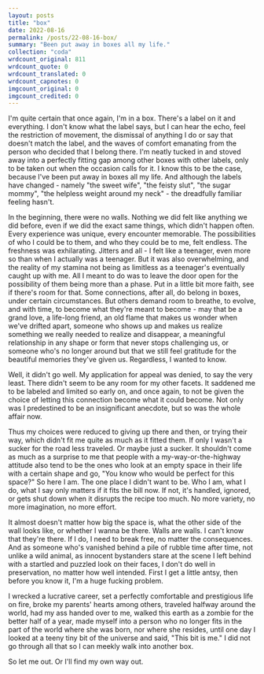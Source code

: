 ```yaml
---
layout: posts
title: "box"
date: 2022-08-16
permalink: /posts/22-08-16-box/
summary: "Been put away in boxes all my life."
collection: "coda"
wrdcount_original: 811
wrdcount_quote: 0
wrdcount_translated: 0
wrdcount_capnotes: 0
imgcount_original: 0
imgcount_credited: 0
---
```

I'm quite certain that once again, I'm in a box. There's a label on it and everything. I don't know what the label says, but I can hear the echo, feel the restriction of movement, the dismissal of anything I do or say that doesn't match the label, and the waves of comfort emanating from the person who decided that I belong there. I'm neatly tucked in and stoved away into a perfectly fitting gap among other boxes with other labels, only to be taken out when the occasion calls for it. I know this to be the case, because I've been put away in boxes all my life. And although the labels have changed - namely "the sweet wife", "the feisty slut", "the sugar mommy", "the helpless weight around my neck" - the dreadfully familiar feeling hasn't.

In the beginning, there were no walls. Nothing we did felt like anything we did before, even if we did the exact same things, which didn't happen often. Every experience was unique, every encounter memorable. The possibilities of who I could be to them, and who they could be to me, felt endless. The freshness was exhilarating. Jitters and all - I felt like a teenager, even more so than when I actually was a teenager. But it was also overwhelming, and the reality of my stamina not being as limitless as a teenager's eventually caught up with me. All I meant to do was to leave the door open for the possibility of them being more than a phase. Put in a little bit more faith, see if there's room for that. Some connections, after all, do belong in boxes, under certain circumstances. But others demand room to breathe, to evolve, and with time, to become what they're meant to become - may that be a grand love, a life-long friend, an old flame that makes us wonder when we've drifted apart, someone who shows up and makes us realize something we really needed to realize and disappear, a meaningful relationship in any shape or form that never stops challenging us, or someone who's no longer around but that we still feel gratitude for the beautiful memories they've given us. Regardless, I wanted to know.

Well, it didn't go well. My application for appeal was denied, to say the very least. There didn't seem to be any room for my other facets. It saddened me to be labeled and limited so early on, and once again, to not be given the choice of letting this connection become what it could become. Not only was I predestined to be an insignificant anecdote, but so was the whole affair now.

Thus my choices were reduced to giving up there and then, or trying their way, which didn't fit me quite as much as it fitted them. If only I wasn't a sucker for the road less traveled. Or maybe just a sucker. It shouldn't come as much as a surprise to me that people with a my-way-or-the-highway attitude also tend to be the ones who look at an empty space in their life with a certain shape and go, "You know who would be perfect for this space?" So here I am. The one place I didn't want to be. Who I am, what I do, what I say only matters if it fits the bill now. If not, it's handled, ignored, or gets shut down when it disrupts the recipe too much. No more variety, no more imagination, no more effort.

It almost doesn't matter how big the space is, what the other side of the wall looks like, or whether I wanna be there. Walls are walls. I can't know that they're there. If I do, I need to break free, no matter the consequences. And as someone who's vanished behind a pile of rubble time after time, not unlike a wild animal, as innocent bystanders stare at the scene I left behind with a startled and puzzled look on their faces, I don't do well in preservation, no matter how well intended. First I get a little antsy, then before you know it, I'm a huge fucking problem.

I wrecked a lucrative career, set a perfectly comfortable and prestigious life on fire, broke my parents' hearts among others, traveled halfway around the world, had my ass handed over to me, walked this earth as a zombie for the better half of a year, made myself into a person who no longer fits in the part of the world where she was born, nor where she resides, until one day I looked at a teeny tiny bit of the universe and said, "This bit is me." I did not go through all that so I can meekly walk into another box.

So let me out. Or I'll find my own way out.

